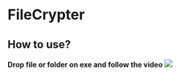 # FileCrypter

## How to use?
**Drop file or folder on exe and follow the video**
![](https://github.com/tavvi1337/FileCrypter/blob/master/FileCrypter/FileCrypter_example.gif)
